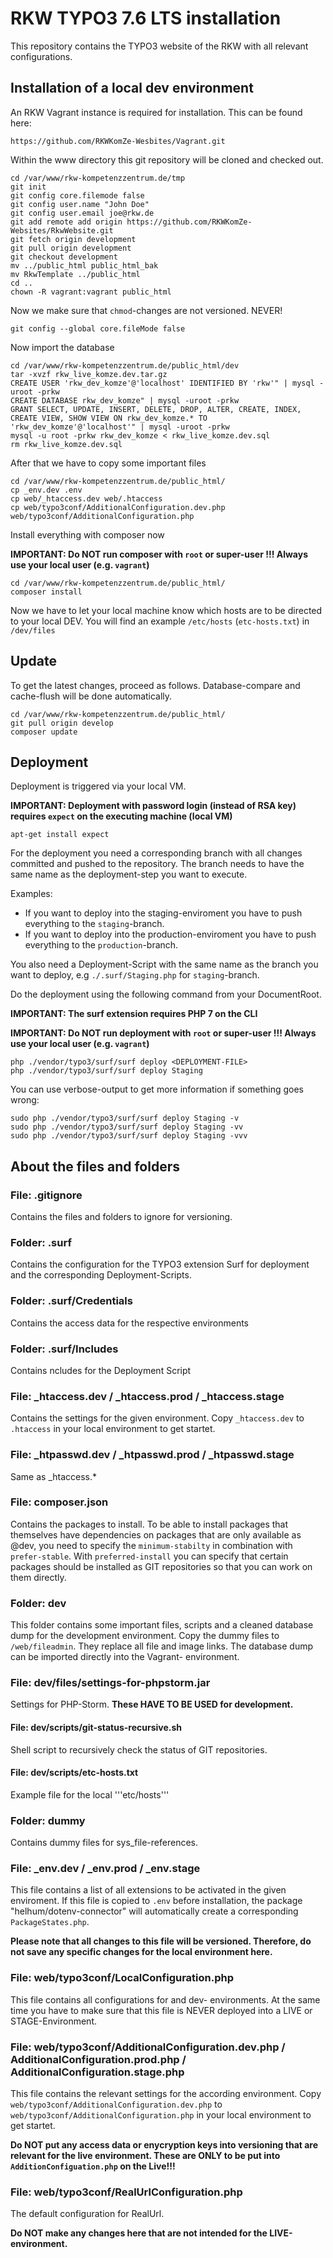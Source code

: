 # RKW TYPO3 7.6 LTS installation

This repository contains the TYPO3 website of the RKW with all relevant configurations.

## Installation of a local dev environment

An RKW Vagrant instance is required for installation. This can be found here:

`https://github.com/RKWKomZe-Wesbites/Vagrant.git`

Within the www directory this git repository will be cloned and checked out.


```
cd /var/www/rkw-kompetenzzentrum.de/tmp
git init
git config core.filemode false
git config user.name "John Doe"
git config user.email joe@rkw.de
git add remote add origin https://github.com/RKWKomZe-Websites/RkwWebsite.git
git fetch origin development
git pull origin development
git checkout development
mv ../public_html public_html_bak
mv RkwTemplate ../public_html
cd ..
chown -R vagrant:vagrant public_html
```

Now we make sure that `chmod`-changes are not versioned. NEVER!
```
git config --global core.fileMode false
```

Now import the database
```
cd /var/www/rkw-kompetenzzentrum.de/public_html/dev
tar -xvzf rkw_live_komze.dev.tar.gz
CREATE USER 'rkw_dev_komze'@'localhost' IDENTIFIED BY 'rkw'" | mysql -uroot -prkw
CREATE DATABASE rkw_dev_komze" | mysql -uroot -prkw
GRANT SELECT, UPDATE, INSERT, DELETE, DROP, ALTER, CREATE, INDEX, CREATE VIEW, SHOW VIEW ON rkw_dev_komze.* TO 'rkw_dev_komze'@'localhost'" | mysql -uroot -prkw
mysql -u root -prkw rkw_dev_komze < rkw_live_komze.dev.sql
rm rkw_live_komze.dev.sql
```

After that we have to copy some important files
```
cd /var/www/rkw-kompetenzzentrum.de/public_html/
cp _env.dev .env
cp web/_htaccess.dev web/.htaccess
cp web/typo3conf/AdditionalConfiguration.dev.php web/typo3conf/AdditionalConfiguration.php
```
Install everything with composer now

**IMPORTANT: Do NOT run composer with `root` or super-user !!! Always use your local user (e.g. `vagrant`)**
```
cd /var/www/rkw-kompetenzzentrum.de/public_html/
composer install
```

Now we have to let your local machine know which hosts are to be directed to your local DEV.
You will find an example `/etc/hosts` (`etc-hosts.txt`) in `/dev/files`


## Update
To get the latest changes, proceed as follows.
Database-compare and cache-flush will be done automatically. 
```
cd /var/www/rkw-kompetenzzentrum.de/public_html/
git pull origin develop
composer update
```

## Deployment
Deployment is triggered via your local VM. 

**IMPORTANT: Deployment with password login (instead of RSA key) requires `expect` on the executing machine (local VM)**
```
apt-get install expect
```

For the deployment you need a corresponding branch with all changes committed and pushed to the repository.
The branch needs to have the same name as the deployment-step you want to execute.

Examples:
- If you want to deploy into the staging-enviroment you have to push everything to the `staging`-branch.
- If you want to deploy into the production-enviroment you have to push everything to the `production`-branch. 

You also need a Deployment-Script with the same name as the branch you want to deploy, e.g `./.surf/Staging.php` for `staging`-branch.

Do the deployment using the following command from your DocumentRoot. 

**IMPORTANT: The surf extension requires PHP 7 on the CLI**

**IMPORTANT: Do NOT run deployment with `root` or super-user !!! Always use your local user (e.g. `vagrant`)**
```
php ./vendor/typo3/surf/surf deploy <DEPLOYMENT-FILE>
php ./vendor/typo3/surf/surf deploy Staging
```

You can use verbose-output to get more information if something goes wrong:
```
sudo php ./vendor/typo3/surf/surf deploy Staging -v
sudo php ./vendor/typo3/surf/surf deploy Staging -vv
sudo php ./vendor/typo3/surf/surf deploy Staging -vvv
```



## About the files and folders


### File: .gitignore

Contains the files and folders to ignore for versioning. 

### Folder: .surf

Contains the configuration for the TYPO3 extension Surf for deployment and the corresponding Deployment-Scripts.

### Folder: .surf/Credentials

Contains the access data for the respective environments

### Folder: .surf/Includes

Contains ncludes for the Deployment Script 

### File: _htaccess.dev / _htaccess.prod / _htaccess.stage

Contains the settings for the given environment. Copy `_htaccess.dev` to `.htaccess` in your local environment to get startet.

### File: _htpasswd.dev / _htpasswd.prod / _htpasswd.stage

Same as _htaccess.*

### File: composer.json

Contains the packages to install. 
To be able to install packages that themselves have dependencies on packages that are only available as @dev, you need to specify the `minimum-stabilty` in combination with `prefer-stable`.
With `preferred-install` you can specify that certain packages should be installed as GIT repositories so that you can work on them directly. 

### Folder: dev

This folder contains some important files, scripts and a cleaned database dump for the development environment. Copy the dummy files to `/web/fileadmin`. They replace all file and image links.
The database dump can be imported directly into the Vagrant- environment. 

### File: dev/files/settings-for-phpstorm.jar

Settings for PHP-Storm. **These HAVE TO BE USED for development.**

#### File: dev/scripts/git-status-recursive.sh

Shell script to recursively check the status of GIT repositories.

#### File: dev/scripts/etc-hosts.txt

Example file for the local '''etc/hosts'''

### Folder: dummy

Contains dummy files for sys_file-references.

### File: _env.dev / _env.prod / _env.stage

This file contains a list of all extensions to be activated in the given enviroment. 
If this file is copied to `.env` before installation, the package "helhum/dotenv-connector" will automatically create a corresponding `PackageStates.php`.


**Please note that all changes to this file will be versioned. Therefore, do not save any specific changes for the local environment here.**

### File: web/typo3conf/LocalConfiguration.php

This file contains all configurations for and dev- environments. At the same time you have to make sure that this file is NEVER deployed into a LIVE or STAGE-Environment. 

### File: web/typo3conf/AdditionalConfiguration.dev.php / AdditionalConfiguration.prod.php / AdditionalConfiguration.stage.php 

This file contains the relevant settings for the according environment.  Copy `web/typo3conf/AdditionalConfiguration.dev.php` to `web/typo3conf/AdditionalConfiguration.php` in your local environment to get startet.

**Do NOT put any access data or enycryption keys into versioning that are relevant for the live environment. These are ONLY to be put into `AdditionConfiguation.php` on the Live!!!**

### File: web/typo3conf/RealUrlConfiguration.php

The default configuration for RealUrl. 

**Do NOT make any changes here that are not intended for the LIVE-environment.**

